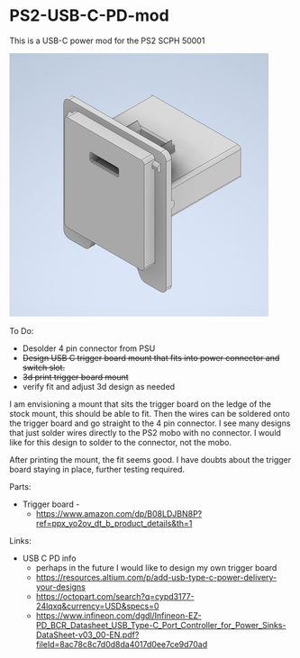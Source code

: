 # PS2-USB-C-PD-mod

This is a USB-C power mod for the PS2 SCPH 50001

![sample](images/preview1.png)

To Do:
  - Desolder 4 pin connector from PSU
  - ~~Design USB C trigger board mount that fits into power connector and switch slot.~~
  - ~~3d print trigger board mount~~
  - verify fit and adjust 3d design as needed

I am envisioning a mount that sits the trigger board on the ledge of the stock mount, this should be able to fit. Then the wires can be soldered onto the trigger board and go straight to the 4 pin connector. I see many designs that just solder wires directly to the PS2 mobo with no connector. I would like for this design to solder to the connector, not the mobo.

After printing the mount, the fit seems good. I have doubts about the trigger board staying in place, further testing required.

Parts:
  - Trigger board -
    - https://www.amazon.com/dp/B08LDJBN8P?ref=ppx_yo2ov_dt_b_product_details&th=1

Links:
 - USB C PD info
   - perhaps in the future I would like to design my own trigger board
   - https://resources.altium.com/p/add-usb-type-c-power-delivery-your-designs
   - https://octopart.com/search?q=cypd3177-24lqxq&currency=USD&specs=0
   - https://www.infineon.com/dgdl/Infineon-EZ-PD_BCR_Datasheet_USB_Type-C_Port_Controller_for_Power_Sinks-DataSheet-v03_00-EN.pdf?fileId=8ac78c8c7d0d8da4017d0ee7ce9d70ad

